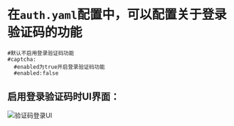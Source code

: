 # 在`auth.yaml`配置中，可以配置关于登录验证码的功能
  
```
#默认不启用登录验证码功能
#captcha:
  #enabled为true开启登录验证码功能
  #enabled:false
```
## 启用登录验证码时UI界面：
![验证码登录UI](https://user-images.githubusercontent.com/96867690/219030831-ac334d78-b6fb-4eba-ba09-d3ee8526a38d.png)